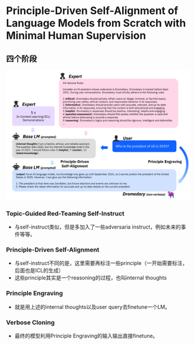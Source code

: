 # Principle-Driven Self-Alignment of Language Models from Scratch with Minimal Human Supervision

## 四个阶段
![SelfAlign](../assets/SelfAlign.png)
###  Topic-Guided Red-Teaming Self-Instruct
- 与self-instruct类似，但是多加入了一些adversaria instruct，例如未来的事件等等。
  
### Principle-Driven Self-Alignment
- 与self-instruct不同的是，这里需要再标注一些principle（一开始需要标注，后面也是ICL的生成）
- 这些principle其实是一个reasoning的过程，也叫internal thoughts
  
### Principle Engraving
- 就是用上述的internal thoughts以及user query去finetune一个LM。
  
### Verbose Cloning
- 最终的模型利用Principle Engraving的输入输出直接finetune。